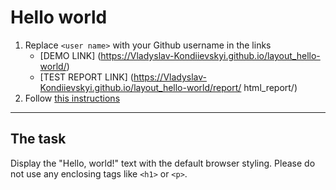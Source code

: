 # Hello world
1. Replace `<user name>` with your Github username in the links
    - [DEMO LINK]
    (https://Vladyslav-Kondiievskyi.github.io/layout_hello-world/) <br>
    - [TEST REPORT LINK]
(https://Vladyslav-Kondiievskyi.github.io/layout_hello-world/report/ html_report/)
2. Follow [this instructions](https://mate-academy.github.io/layout_task-guideline/)
___

## The task 
Display the "Hello, world!" text with the default browser styling. Please do not 
use any enclosing tags like `<h1>` or `<p>`.
